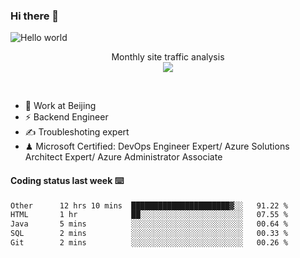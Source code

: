 ### Hi there 👋

<img src="https://raw.githubusercontent.com/sagar-viradiya/sagar-viradiya/master/resources/banner.png" alt="Hello world">
<p align="center"> 
 Monthly site traffic analysis <br/>
  <img src="https://profile-counter.glitch.me/youszoe/count.svg" />
</p>
<br/>

- 🍻 Work at Beijing 
- ⚡ Backend Engineer
- ✍️ Troubleshoting expert
- ♟  Microsoft Certified: DevOps Engineer Expert/ Azure Solutions Architect Expert/ Azure Administrator Associate

#### Coding status last week ⌨️

<!--START_SECTION:waka-->

```txt
Other      12 hrs 10 mins  ██████████████████████▓░░   91.22 %
HTML       1 hr            ██░░░░░░░░░░░░░░░░░░░░░░░   07.55 %
Java       5 mins          ░░░░░░░░░░░░░░░░░░░░░░░░░   00.64 %
SQL        2 mins          ░░░░░░░░░░░░░░░░░░░░░░░░░   00.33 %
Git        2 mins          ░░░░░░░░░░░░░░░░░░░░░░░░░   00.26 %
```

<!--END_SECTION:waka-->

<br/>
<center><img src="http://ghchart.rshah.org/409ba5/yousazoe" alt="" /></center>


